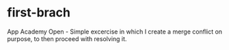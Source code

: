 # first-brach
App Academy Open - Simple excercise in which I create a merge conflict on purpose, to then proceed with resolving it.
